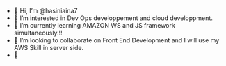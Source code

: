 - 👋 Hi, I’m @hasiniaina7
- 👀 I’m interested in Dev Ops developpement and cloud developpment.
- 🌱 I’m currently learning AMAZON WS and JS framework simultaneously.!!
- 💞️ I’m looking to collaborate on Front End Development and I will use my AWS Skill in server side.
- 📩

<!---
hasiniaina7/hasiniaina7 is a ✨ special ✨ repository because its `README.md` (this file) appears on your GitHub profile.
You can click the Preview link to take a look at your changes.
--->
